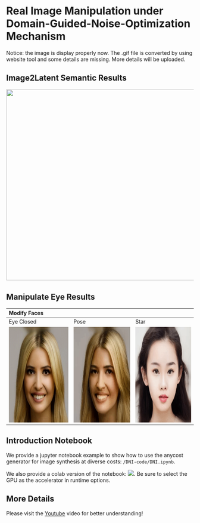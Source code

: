 # Real Image Manipulation under Domain-Guided-Noise-Optimization Mechanism

Notice: the image is display properly now. The .gif file is converted by using website tool and some details are missing. More details will be uploaded.

Image2Latent Semantic Results
------------
</div>
<img src="./DNI-Code/result_file/semantic.png" width="512" height="512"> 
</div>

Manipulate Eye Results
------------
| Modify Faces | | |
| :-- | :-- |:-- |
| Eye Closed | Pose | Star|
|</div><img src="./DNI-Code/result_file/eye.gif" width="256" height="256"> </div>|</div><img src="./DNI-Code/result_file/pose.gif" width="256" height="256"></div>|</div><img src="./DNI-Code/result_file/star.gif" width="256" height="256"></div>|

Introduction Notebook
------------------

We provide a jupyter notebook example to show how to use the anycost generator for image synthesis at diverse costs: `/DNI-code/DNI.ipynb`.

We also provide a colab version of the notebook: [![](https://colab.research.google.com/assets/colab-badge.svg)](https://colab.research.google.com/github/mit-han-lab/anycost-gan/blob/master/notebooks/intro_colab.ipynb). Be sure to select the GPU as the accelerator in runtime options.

More Details
----------------
Please visit the [Youtube](https://www.youtube.com/watch?v=KrcCRZs7J98&feature=youtu.be) video for better understanding!
